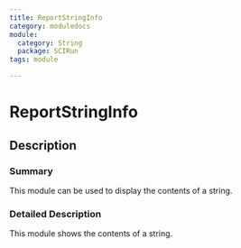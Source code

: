 ```yaml
---
title: ReportStringInfo
category: moduledocs
module:
  category: String
  package: SCIRun
tags: module

---
```


# ReportStringInfo

## Description

### Summary

This module can be used to display the contents of a string.

### Detailed Description

This module shows the contents of a string.
